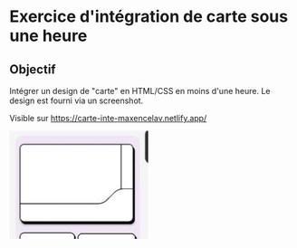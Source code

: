 # Exercice d'intégration de carte sous une heure

## Objectif
Intégrer un design de "carte" en HTML/CSS en moins d'une heure. Le design est fourni via un screenshot.

Visible sur https://carte-inte-maxencelav.netlify.app/

[![Screenshot](design.jpg)](design.jpg)

